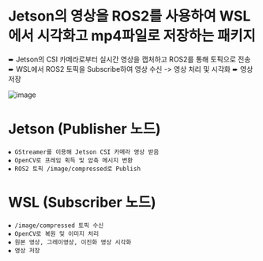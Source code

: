 # Jetson의 영상을 ROS2를 사용하여 WSL에서 시각화고 mp4파일로 저장하는 패키지

➨ Jetson의 CSI 카메라로부터 실시간 영상을 캡처하고 ROS2를 통해 토픽으로 전송
➨ WSL에서 ROS2 토픽을 Subscribe하여 영상 수신 -> 영상 처리 및 시각화
➨ 영상 저장


![image](https://github.com/user-attachments/assets/9751efa4-6a9c-4b23-b7d0-3bf0bb578610)


# Jetson (Publisher 노드)
```
⦁ GStreamer를 이용해 Jetson CSI 카메라 영상 받음
⦁ OpenCV로 프레임 획득 및 압축 메시지 변환
⦁ ROS2 토픽 /image/compressed로 Publish
```

# WSL (Subscriber 노드)
```
⦁ /image/compressed 토픽 수신
⦁ OpenCV로 복원 및 이미지 처리
⦁ 원본 영상, 그레이영상, 이진화 영상 시각화
⦁ 영상 저장
```
